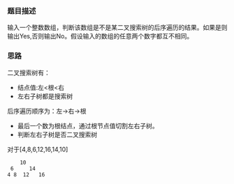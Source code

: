 ### 题目描述

输入一个整数数组，判断该数组是不是某二叉搜索树的后序遍历的结果。如果是则输出Yes,否则输出No。假设输入的数组的任意两个数字都互不相同。

### 思路

 
二叉搜索树有：

- 结点值:左<根<右
- 左右子树都是搜索树

后序遍历顺序为：左->右->根

- 最后一个数为根结点，通过根节点值切割左右子树。
- 判断左右子树是否二叉搜索树

对于[4,8,6,12,16,14,10]

```
    10
 6     14  
4 8  12   16
```

